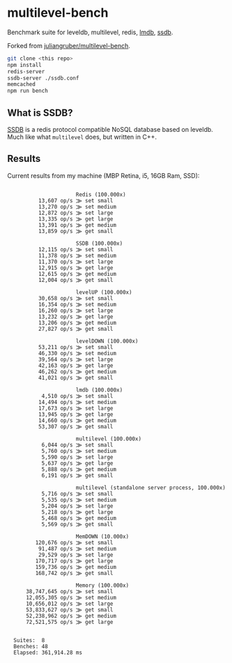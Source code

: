 # multilevel-bench

Benchmark suite for leveldb, multilevel, redis,
 [lmdb](https://github.com/rvagg/lmdb/), [ssdb](https://github.com/ideawu/ssdb).

Forked from [juliangruber/multilevel-bench](https://github.com/juliangruber/multilevel-bench).


```bash
git clone <this repo>
npm install
redis-server
ssdb-server ./ssdb.conf
memcached
npm run bench
```

## What is SSDB?

[SSDB](https://github.com/ideawu/ssdb) is a redis protocol compatible NoSQL database
based on leveldb. Much like what `multilevel` does, but written in C++.

## Results

Current results from my machine (MBP Retina, i5, 16GB Ram, SSD):

```

                      Redis (100.000x)
          13,607 op/s ⨠ set small
          13,270 op/s ⨠ set medium
          12,872 op/s ⨠ set large
          13,335 op/s ⨠ get large
          13,391 op/s ⨠ get medium
          13,859 op/s ⨠ get small

                      SSDB (100.000x)
          12,115 op/s ⨠ set small
          11,378 op/s ⨠ set medium
          11,370 op/s ⨠ set large
          12,915 op/s ⨠ get large
          12,615 op/s ⨠ get medium
          12,004 op/s ⨠ get small

                      levelUP (100.000x)
          30,658 op/s ⨠ set small
          16,354 op/s ⨠ set medium
          16,260 op/s ⨠ set large
          13,232 op/s ⨠ get large
          13,206 op/s ⨠ get medium
          27,827 op/s ⨠ get small

                      levelDOWN (100.000x)
          53,211 op/s ⨠ set small
          46,330 op/s ⨠ set medium
          39,564 op/s ⨠ set large
          42,163 op/s ⨠ get large
          46,262 op/s ⨠ get medium
          41,021 op/s ⨠ get small

                      lmdb (100.000x)
           4,510 op/s ⨠ set small
          14,494 op/s ⨠ set medium
          17,673 op/s ⨠ set large
          13,945 op/s ⨠ get large
          14,660 op/s ⨠ get medium
          53,307 op/s ⨠ get small

                      multilevel (100.000x)
           6,044 op/s ⨠ set small
           5,760 op/s ⨠ set medium
           5,590 op/s ⨠ set large
           5,637 op/s ⨠ get large
           5,888 op/s ⨠ get medium
           6,191 op/s ⨠ get small

                      multilevel (standalone server process, 100.000x)
           5,716 op/s ⨠ set small
           5,535 op/s ⨠ set medium
           5,204 op/s ⨠ set large
           5,218 op/s ⨠ get large
           5,468 op/s ⨠ get medium
           5,569 op/s ⨠ get small

                      MemDOWN (10.000x)
         120,676 op/s ⨠ set small
          91,487 op/s ⨠ set medium
          29,529 op/s ⨠ set large
         170,717 op/s ⨠ get large
         159,736 op/s ⨠ get medium
         168,742 op/s ⨠ get small

                      Memory (100.000x)
      38,747,645 op/s ⨠ set small
      12,055,305 op/s ⨠ set medium
      10,656,012 op/s ⨠ set large
      53,833,627 op/s ⨠ get small
      52,238,962 op/s ⨠ get medium
      72,521,575 op/s ⨠ get large


  Suites:  8
  Benches: 48
  Elapsed: 361,914.28 ms

```
